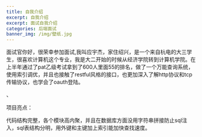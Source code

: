 ```yaml
---
title: 自我介绍
excerpt: 自我介绍
excerpt: 面试自我介绍
categories: 后端面试
banner_img: /img/壁纸.jpg
---
```


​	面试官你好，很荣幸参加面试,我叫应宇杰，家住绍兴，是一个来自杭电的大三学生，很喜欢计算机这个专业，我是大二开始的时候从经济学院转到计算机学院。在上半年通过了pat乙级考试拿到了600人里面55的排名，做了一个万能查询系统，使用索引调优，并且也接触了restful风格的接口，也更加深入了解http协议和tcp传输协议，也学会了oauth登陆。

、



项目亮点：

代码结构完整，各个模块高内聚，并且在数据库方面没用字符串拼接防止sql注入，sql表结构分明，用外键和主键加上索引能加快查找速度。

